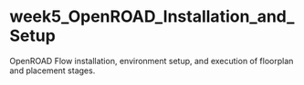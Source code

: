 # week5_OpenROAD_Installation_and_Setup
OpenROAD Flow installation, environment setup, and execution of floorplan and placement stages.
